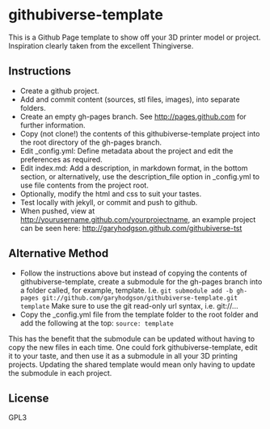 githubiverse-template
============

This is a Github Page template to show off your 3D printer model or project.  Inspiration clearly taken from the excellent Thingiverse.

Instructions
------------

* Create a github project.
* Add and commit content (sources, stl files, images), into separate folders.
* Create an empty gh-pages branch. See http://pages.github.com for further information.
* Copy (not clone!) the contents of this githubiverse-template project into the root directory of the gh-pages branch.
* Edit _config.yml: Define metadata about the project and edit the preferences as required.
* Edit index.md: Add a description, in markdown format, in the bottom section, or alternatively, use the description_file option in _config.yml to use file contents from the project root.
* Optionally, modify the html and css to suit your tastes.
* Test locally with jekyll, or commit and push to github.
* When pushed, view at http://yourusername.github.com/yourprojectname, an example project can be seen here: http://garyhodgson.github.com/githubiverse-tst


Alternative Method
------------------

* Follow the instructions above but instead of copying the contents of githubiverse-template, create a submodule for the gh-pages branch into a folder called, for example, template.  I.e. `git submodule add -b gh-pages git://github.com/garyhodgson/githubiverse-template.git template`  Make sure to use the git read-only url syntax, i.e. git://...
* Copy the _config.yml file from the template folder to the root folder and add the following at the top: `source: template`

This has the benefit that the submodule can be updated without having to copy the new files in each time.  One could fork githubiverse-template, edit it to your taste, and then use it as a submodule in all your 3D printing projects.  Updating the shared template would mean only having to update the submodule in each project.

License
-------
GPL3